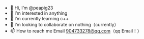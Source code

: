 - 👋 Hi, I’m @peapig23
- 👀 I’m interested in anything
- 🌱 I’m currently learning c++
- 💞️ I’m looking to collaborate on nothing（currently）
- 📫 How to reach me Email 904733278@qq.com（qq Email！）

<!---
peapig23/peapig23 is a ✨ special ✨ repository because its `README.md` (this file) appears on your GitHub profile.
You can click the Preview link to take a look at your changes.
--->
